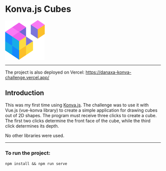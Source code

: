 # Konva.js Cubes
![](src/assets/logo.png "Konva.js")
__________________________________
The project is also deployed on Vercel: https://danaxa-konva-challenge.vercel.app/

## Introduction

This was my first time using [Konva.js](https://konvajs.org/). The challenge was to use it with Vue.js (vue-konva library) to create a simple application for drawing cubes out of 2D shapes.
The program must receive three clicks to create a cube. The first two clicks determine the front face of the cube, while the third click determines its depth.


<!-- My approach was:
1. Create a separated component for cubes (called VCube).
2. Handle the click and tap events in the parent component.
3. Send coordinates of the click events to the VCube component as a prop.
4. Draw the front face as a rectangle, and pass the coordinates of the click events to utility functions to get the vertices for other faces.
5. Draw the other faces as polygons.
6. Group the shape as two polygons and a rectangle. -->

No other libraries were used.

__________________________________

### To run the project:
```
npm install && npm run serve
```



